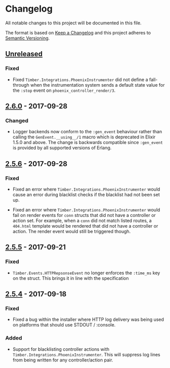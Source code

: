 # Changelog

All notable changes to this project will be documented in this file.

The format is based on [Keep a Changelog](http://keepachangelog.com/en/1.0.0/)
and this project adheres to [Semantic Versioning](http://semver.org/spec/v2.0.0.html).

## [Unreleased]

### Fixed

  - Fixed `Timber.Integrations.PhoenixInstrumenter` did not define a
    fall-through when the instrumentation system sends a default state value for
    the `:stop` event on `phoenix_controller_render/3`.

## [2.6.0] - 2017-09-28

### Changed

  - Logger backends now conform to the `:gen_event` behaviour rather than calling
    the `GenEvent.__using__/1` macro which is deprecated in Elixir 1.5.0 and
    above. The change is backwards compatible since `:gen_event` is provided by
    all supported versions of Erlang.

## [2.5.6] - 2017-09-28

### Fixed

  - Fixed an error where `Timber.Integrations.PhoenixInstrumenter` would cause
    an error during blacklist checks if the blacklist had not been set up.

  - Fixed an error where `Timber.Integrations.PhoenixInstrumenter` would fail on render
    events for `conn` structs that did not have a controller or action set. For
    example, when a `conn` did not match listed routes, a `404.html` template
    would be rendered that did not have a controller or action. The render event
    would still be triggered though.

## [2.5.5] - 2017-09-21

### Fixed

  - `Timber.Events.HTTPRepsonseEvent` no longer enforces the `:time_ms` key on
    the struct. This brings it in line with the specification

## [2.5.4] - 2017-09-18

### Fixed

  - Fixed a bug within the installer where HTTP log delivery was being used on platforms that
    should use STDOUT / :console.

### Added

  - Support for blacklisting controller actions with
    `Timber.Integrations.PhoenixInstrumenter`. This will suppress log lines
    from being written for any controller/action pair.

[Unreleased]: https://github.com/timberio/timber-elixir/compare/v2.6.0...HEAD
[2.6.0]: https://github.com/timberio/timber-elixir/compare/v2.5.6...v2.6.0
[2.5.6]: https://github.com/timberio/timber-elixir/compare/v2.5.5...v2.5.6
[2.5.5]: https://github.com/timberio/timber-elixir/compare/v2.5.4...v2.5.5
[2.5.4]: https://github.com/timberio/timber-elixir/compare/v2.5.3...v2.5.4

